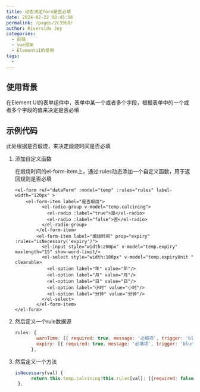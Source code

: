 ```yaml
---
title: 动态决定form是否必填
date: 2024-02-22 08:45:56
permalink: /pages/2c39b0/
author: Riverside Joy
categories:
  - 前端
  - vue框架
  - ElementUI的使用
tags:
  - 
---
```

## 使用背景

在Element UI的表单组件中，表单中某一个或者多个字段，根据表单中的一个或者多个字段的值来决定是否必填

## 示例代码

此处根据是否煅烧，来决定煅烧时间是否必填

1. 添加自定义函数

   在煅烧时间的el-form-item上，通过:rules动态添加一个自定义函数，用于返回规则是否必填

   ```vue
   <el-form ref="dataForm" :model="temp" :rules="rules" label-width="120px" >
       <el-form-item label="是否煅烧">
             <el-radio-group v-model="temp.calcining">
               <el-radio :label="true">是</el-radio>
               <el-radio :label="false">否</el-radio>
             </el-radio-group>
           </el-form-item>
           <el-form-item label="煅烧时间" prop="expiry" :rules="isNecessary('expiry')">
             <el-input style="width:200px" v-model="temp.expiry" maxlength="15" show-word-limit/>
             <el-select style="width:100px" v-model="temp.expiryUnit " clearable>
               <el-option label="年" value="年"/>
               <el-option label="月" value="月"/>
               <el-option label="日" value="日"/>
               <el-option label="小时" value="小时"/>
               <el-option label="分钟" value="分钟"/>
             </el-select>
           </el-form-item>
   </el-form>
   ```

2. 然后定义一个rule数据源

   ```js
   rules: {
           warnTime: [{ required: true, message: '必填项', trigger: 'blur' }],
           expiry: [{ required: true, message: '必填项', trigger: 'blur' }]
         },
   ```

3. 然后定义一个方法

   ```js
   isNecessary(val) {
         return this.temp.calcining?this.rules[val]: [{required: false}]
    },
   ```

   

   

   

   

   

   

   

   

   

   

